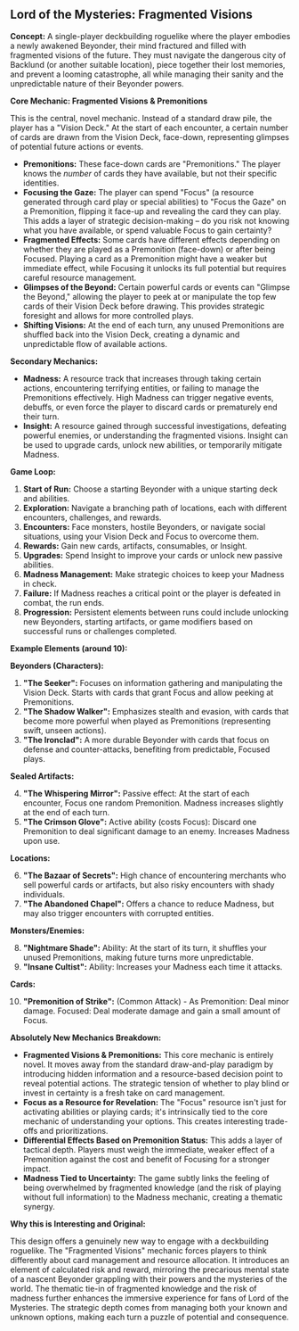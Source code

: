 ## Lord of the Mysteries: Fragmented Visions

**Concept:** A single-player deckbuilding roguelike where the player embodies a newly awakened Beyonder, their mind fractured and filled with fragmented visions of the future. They must navigate the dangerous city of Backlund (or another suitable location), piece together their lost memories, and prevent a looming catastrophe, all while managing their sanity and the unpredictable nature of their Beyonder powers.

**Core Mechanic: Fragmented Visions & Premonitions**

This is the central, novel mechanic. Instead of a standard draw pile, the player has a "Vision Deck." At the start of each encounter, a certain number of cards are drawn from the Vision Deck, face-down, representing glimpses of potential future actions or events.

* **Premonitions:** These face-down cards are "Premonitions." The player knows the *number* of cards they have available, but not their specific identities.
* **Focusing the Gaze:**  The player can spend "Focus" (a resource generated through card play or special abilities) to "Focus the Gaze" on a Premonition, flipping it face-up and revealing the card they can play. This adds a layer of strategic decision-making – do you risk not knowing what you have available, or spend valuable Focus to gain certainty?
* **Fragmented Effects:** Some cards have different effects depending on whether they are played as a Premonition (face-down) or after being Focused. Playing a card as a Premonition might have a weaker but immediate effect, while Focusing it unlocks its full potential but requires careful resource management.
* **Glimpses of the Beyond:** Certain powerful cards or events can "Glimpse the Beyond," allowing the player to peek at or manipulate the top few cards of their Vision Deck before drawing. This provides strategic foresight and allows for more controlled plays.
* **Shifting Visions:** At the end of each turn, any unused Premonitions are shuffled back into the Vision Deck, creating a dynamic and unpredictable flow of available actions.

**Secondary Mechanics:**

* **Madness:**  A resource track that increases through taking certain actions, encountering terrifying entities, or failing to manage the Premonitions effectively. High Madness can trigger negative events, debuffs, or even force the player to discard cards or prematurely end their turn.
* **Insight:** A resource gained through successful investigations, defeating powerful enemies, or understanding the fragmented visions. Insight can be used to upgrade cards, unlock new abilities, or temporarily mitigate Madness.

**Game Loop:**

1. **Start of Run:** Choose a starting Beyonder with a unique starting deck and abilities.
2. **Exploration:** Navigate a branching path of locations, each with different encounters, challenges, and rewards.
3. **Encounters:** Face monsters, hostile Beyonders, or navigate social situations, using your Vision Deck and Focus to overcome them.
4. **Rewards:** Gain new cards, artifacts, consumables, or Insight.
5. **Upgrades:** Spend Insight to improve your cards or unlock new passive abilities.
6. **Madness Management:** Make strategic choices to keep your Madness in check.
7. **Failure:** If Madness reaches a critical point or the player is defeated in combat, the run ends.
8. **Progression:** Persistent elements between runs could include unlocking new Beyonders, starting artifacts, or game modifiers based on successful runs or challenges completed.

**Example Elements (around 10):**

**Beyonders (Characters):**

1. **"The Seeker":**  Focuses on information gathering and manipulating the Vision Deck. Starts with cards that grant Focus and allow peeking at Premonitions.
2. **"The Shadow Walker":** Emphasizes stealth and evasion, with cards that become more powerful when played as Premonitions (representing swift, unseen actions).
3. **"The Ironclad":** A more durable Beyonder with cards that focus on defense and counter-attacks, benefiting from predictable, Focused plays.

**Sealed Artifacts:**

4. **"The Whispering Mirror":**  Passive effect: At the start of each encounter, Focus one random Premonition. Madness increases slightly at the end of each turn.
5. **"The Crimson Glove":**  Active ability (costs Focus): Discard one Premonition to deal significant damage to an enemy. Increases Madness upon use.

**Locations:**

6. **"The Bazaar of Secrets":**  High chance of encountering merchants who sell powerful cards or artifacts, but also risky encounters with shady individuals.
7. **"The Abandoned Chapel":**  Offers a chance to reduce Madness, but may also trigger encounters with corrupted entities.

**Monsters/Enemies:**

8. **"Nightmare Shade":**  Ability: At the start of its turn, it shuffles your unused Premonitions, making future turns more unpredictable.
9. **"Insane Cultist":**  Ability: Increases your Madness each time it attacks.

**Cards:**

10. **"Premonition of Strike":** (Common Attack) -  As Premonition: Deal minor damage. Focused: Deal moderate damage and gain a small amount of Focus.

**Absolutely New Mechanics Breakdown:**

* **Fragmented Visions & Premonitions:** This core mechanic is entirely novel. It moves away from the standard draw-and-play paradigm by introducing hidden information and a resource-based decision point to reveal potential actions. The strategic tension of whether to play blind or invest in certainty is a fresh take on card management.
* **Focus as a Resource for Revelation:** The "Focus" resource isn't just for activating abilities or playing cards; it's intrinsically tied to the core mechanic of understanding your options. This creates interesting trade-offs and prioritizations.
* **Differential Effects Based on Premonition Status:** This adds a layer of tactical depth. Players must weigh the immediate, weaker effect of a Premonition against the cost and benefit of Focusing for a stronger impact.
* **Madness Tied to Uncertainty:** The game subtly links the feeling of being overwhelmed by fragmented knowledge (and the risk of playing without full information) to the Madness mechanic, creating a thematic synergy.

**Why this is Interesting and Original:**

This design offers a genuinely new way to engage with a deckbuilding roguelike. The "Fragmented Visions" mechanic forces players to think differently about card management and resource allocation. It introduces an element of calculated risk and reward, mirroring the precarious mental state of a nascent Beyonder grappling with their powers and the mysteries of the world. The thematic tie-in of fragmented knowledge and the risk of madness further enhances the immersive experience for fans of Lord of the Mysteries. The strategic depth comes from managing both your known and unknown options, making each turn a puzzle of potential and consequence.

